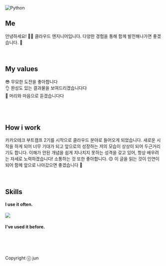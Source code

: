 <img alt="Python" src ="https://img.shields.io/badge/기술명-원하는색상코드.svg?&style=for-the-badge&logo=로고명&logoColor=로고색상"/>

## Me
안녕하세요! 🙋‍♂️ 클라우드 엔지니어입니다. 다양한 경험을 통해 함께 발전해나가면 좋겠습니다. 🥰
<br />
<br />
<br />

## My values
😎 무모한 도전을 좋아합니다<br />
👌 완성도 있는 결과물을 보여드리겠습니다다<br />
🦻 머리와 마음으로 듣겠습니다다<br />
<br />
<br />
<br />

## How i work
카카오테크 부트캠프 2기를 시작으로 클라우드 분야로 들어오게 되었습니다. 새로운 시작을 하게 되어 너무 기대가 되고 앞으로의 성장하는 저의 모습이 상상이 되어 두근거리기도 합니다. 이해가 안된 개념을 쉽게 지나치지 못하는 성격을 갖고 있어, 항상 배우려는 자세로 노력하겠습니다! 소통하는 것 또한 좋아합니다. 😊 이 글을 읽는 것이 인연이 되어 함께 앞으로 나아갔으면 좋겠습니다 🤞
<br />
<br />
<br />

## Skills
#### I use it often.
<div style="display:flex;gap:30px;flex-wrap:wrap;">
  <img src="https://img.shields.io/badge/MySQL-4479A1?style=for-the-badge&logo=mysql&logoColor=white">
</div>

#### I've used it before.
<div style="display:flex;gap:30px;flex-wrap:wrap;">
</div>
<br />
<br />
<br />

Copyright ⓒ jun